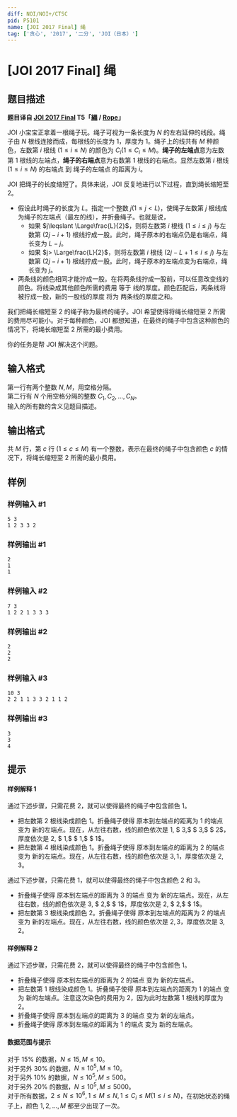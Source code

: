 ```yaml
---
diff: NOI/NOI+/CTSC
pid: P5101
name: [JOI 2017 Final] 绳
tag: ['贪心', '2017', '二分', 'JOI（日本）']
---
```

# [JOI 2017 Final] 绳
## 题目描述

**题目译自 [JOI 2017 Final](https://www.ioi-jp.org/joi/2016/2017-ho/) T5「[縄](https://www.ioi-jp.org/joi/2016/2017-ho/2017-ho.pdf) / [Rope](https://www.ioi-jp.org/joi/2016/2017-ho/2017-ho-en.pdf)」**

 JOI 小宝宝正拿着一根绳子玩。绳子可视为一条长度为 $N$ 的左右延伸的线段。绳子由 $N$ 根线连接而成，每根线的长度为 $1$，厚度为 $1$。绳子上的线共有 $M$ 种颜色，左数第 $i$ 根线 $(1\leqslant i\leqslant N)$ 的颜色为 $C_i(1\leqslant C_i\leqslant M)$。**绳子的左端点**意为左数第 $1$ 根线的左端点，**绳子的右端点**意为右数第 $1$ 根线的右端点。显然左数第 $i$ 根线 $(1\leqslant i\leqslant N)$ 的右端点 到 绳子的左端点 的距离为 $i$。

JOI 把绳子的长度缩短了。具体来说，JOI 反复地进行以下过程，直到绳长缩短至 $2$。

* 假设此时绳子的长度为 $L$。指定一个整数 $j(1\leqslant j<L)$，使绳子左数第 $j$ 根线成为绳子的左端点（最左的线），并折叠绳子。也就是说，
  - 如果 $j\leqslant \Large\frac{L}{2}$，则将左数第 $i$ 根线 $(1\leqslant i\leqslant j)$ 与左数第 $(2j-i+1)$ 根线拧成一股。此时，绳子原本的右端点仍是右端点，绳长变为 $L-j$。
  - 如果 $j> \Large\frac{L}{2}$，则将左数第 $i$ 根线 $(2j-L+1\leqslant i\leqslant j)$ 与左数第 $(2j-i+1)$ 根线拧成一股。此时，绳子原本的左端点变为右端点，绳长变为 $j$。
* 两条线的颜色相同才能拧成一股。在将两条线拧成一股前，可以任意改变线的颜色。将线染成其他颜色所需的费用 等于 线的厚度。颜色匹配后，两条线将被拧成一股，新的一股线的厚度 将为 两条线的厚度之和。

我们把绳长缩短至 $2$ 的绳子称为最终的绳子。JOI 希望使得将绳长缩短至 $2$ 所需的费用尽可能小。对于每种颜色，JOI 都想知道，在最终的绳子中包含这种颜色的情况下，将绳长缩短至 $2$ 所需的最小费用。

你的任务是帮 JOI 解决这个问题。
## 输入格式

第一行有两个整数 $N, M$，用空格分隔。  
第二行有 $N$ 个用空格分隔的整数 $C_1, C_2, \ldots, C_N$。  
输入的所有数的含义见题目描述。
## 输出格式

共 $M$ 行，第 $c$ 行 $(1\leqslant c\leqslant M)$ 有一个整数，表示在最终的绳子中包含颜色 $c$ 的情况下，将绳长缩短至 $2$ 所需的最小费用。
## 样例

### 样例输入 #1
```
5 3
1 2 3 3 2
```
### 样例输出 #1
```
2
1
1
```
### 样例输入 #2
```
7 3
1 2 2 1 3 3 3
```
### 样例输出 #2
```
2
2
2
```
### 样例输入 #3
```
10 3
2 2 1 1 3 3 2 1 1 2
```
### 样例输出 #3
```
3
3
4
```
## 提示

#### 样例解释 1
通过下述步骤，只需花费 $2$，就可以使得最终的绳子中包含颜色 $1$。
* 把左数第 $2$ 根线染成颜色 $1$。折叠绳子使得 原本到左端点的距离为 $1$ 的端点 变为 新的左端点。现在，从左往右数，线的颜色依次是 $1,$ $ 3,$ $ 3,$ $ 2$，厚度依次是 $2,$ $ 1,$ $ 1,$ $ 1$。
* 把左数第 $4$ 根线染成颜色 $1$。折叠绳子使得 原本到左端点的距离为 $2$ 的端点 变为 新的左端点。现在，从左往右数，线的颜色依次是 $3, 1$，厚度依次是 $2, 3$。

通过下述步骤，只需花费 $1$，就可以使得最终的绳子中包含颜色 $2$ 和 $3$。
* 折叠绳子使得 原本到左端点的距离为 $3$ 的端点 变为 新的左端点。现在，从左往右数，线的颜色依次是 $3,$ $ 2,$ $ 1$，厚度依次是 $2,$ $ 2,$ $ 1$。
* 把左数第 $3$ 根线染成颜色 $2$。折叠绳子使得 原本到左端点的距离为 $2$ 的端点 变为 新的左端点。现在，从左往右数，线的颜色依次是 $2, 3$，厚度依次是 $3, 2$。

#### 样例解释 2
通过下述步骤，只需花费 $2$，就可以使得最终的绳子中包含颜色 $1$。
* 折叠绳子使得 原本到左端点的距离为 $2$ 的端点 变为 新的左端点。
* 把左数第 $1$ 根线染成颜色 $1$。折叠绳子使得 原本到左端点的距离为 $1$ 的端点 变为 新的左端点。注意这次染色的费用为 $2$，因为此时左数第 $1$ 根线的厚度为 $2$。
* 折叠绳子使得 原本到左端点的距离为 $3$ 的端点 变为 新的左端点。
* 折叠绳子使得 原本到左端点的距离为 $1$ 的端点 变为 新的左端点。

#### 数据范围与提示
对于 $15\%$ 的数据，$N\leqslant 15, M\leqslant 10$。  
对于另外 $30\%$ 的数据，$N\leqslant 10^5, M\leqslant 10$。  
对于另外 $10\%$ 的数据，$N\leqslant 10^5, M\leqslant 500$。  
对于另外 $20\%$ 的数据，$N\leqslant 10^5, M\leqslant 5000$。  
对于所有数据，$2\leqslant N\leqslant 10^6, 1\leqslant M\leqslant N, 1\leqslant C_i\leqslant M(1\leqslant i\leqslant N)$，在初始状态的绳子上，颜色 $1, 2, \ldots, M$ 都至少出现了一次。
